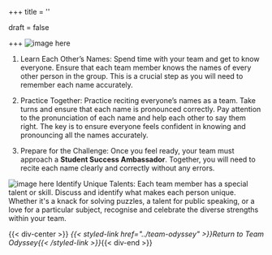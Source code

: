 +++
title = ''

draft = false

+++
![image here](../images/odyssey-1-quest.png#center)
1. Learn Each Other’s Names: Spend time with your team and get to know everyone. Ensure that each team member knows the names of every other person in the group. This is a crucial step as you will need to remember each name accurately.

2. Practice Together: Practice reciting everyone’s names as a team. Take turns and ensure that each name is pronounced correctly. Pay attention to the pronunciation of each name and help each other to say them right. The key is to ensure everyone feels confident in knowing and pronouncing all the names accurately.

3. Prepare for the Challenge: Once you feel ready, your team must approach a **Student Success Ambassador**. Together, you will need to recite each name clearly and correctly without any errors.



![image here](../images/bonus.png#center)
Identify Unique Talents: Each team member has a special talent or skill. Discuss and identify what makes each person unique. Whether it's a knack for solving puzzles, a talent for public speaking, or a love for a particular subject, recognise and celebrate the diverse strengths within your team.

{{< div-center >}}
*{{< styled-link href="../team-odyssey" >}}Return to Team Odyssey{{< /styled-link >}}*{{< div-end >}}